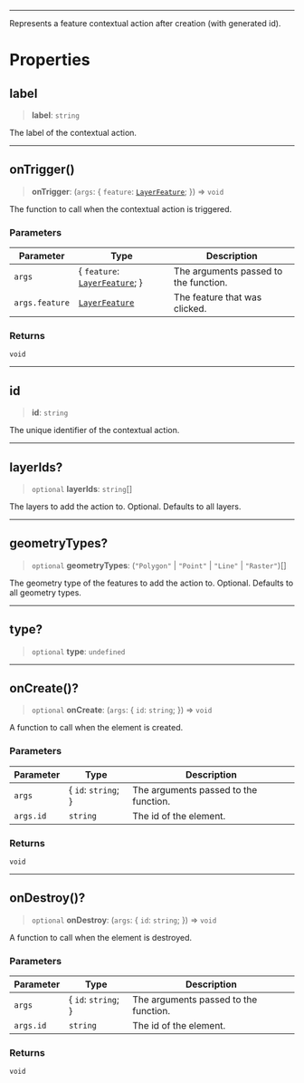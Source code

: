 ***

Represents a feature contextual action after creation (with generated id).

# Properties

## label

> **label**: `string`

The label of the contextual action.

***

## onTrigger()

> **onTrigger**: (`args`: \{ `feature`: [`LayerFeature`](../Layers/LayerFeature.md); }) => `void`

The function to call when the contextual action is triggered.

### Parameters

| Parameter      | Type                                                         | Description                           |
| -------------- | ------------------------------------------------------------ | ------------------------------------- |
| `args`         | \{ `feature`: [`LayerFeature`](../Layers/LayerFeature.md); } | The arguments passed to the function. |
| `args.feature` | [`LayerFeature`](../Layers/LayerFeature.md)                  | The feature that was clicked.         |

### Returns

`void`

***

## id

> **id**: `string`

The unique identifier of the contextual action.

***

## layerIds?

> `optional` **layerIds**: `string`\[]

The layers to add the action to. Optional. Defaults to all layers.

***

## geometryTypes?

> `optional` **geometryTypes**: (`"Polygon"` | `"Point"` | `"Line"` | `"Raster"`)\[]

The geometry type of the features to add the action to. Optional. Defaults to all geometry types.

***

## type?

> `optional` **type**: `undefined`

***

## onCreate()?

> `optional` **onCreate**: (`args`: \{ `id`: `string`; }) => `void`

A function to call when the element is created.

### Parameters

| Parameter | Type                 | Description                           |
| --------- | -------------------- | ------------------------------------- |
| `args`    | \{ `id`: `string`; } | The arguments passed to the function. |
| `args.id` | `string`             | The id of the element.                |

### Returns

`void`

***

## onDestroy()?

> `optional` **onDestroy**: (`args`: \{ `id`: `string`; }) => `void`

A function to call when the element is destroyed.

### Parameters

| Parameter | Type                 | Description                           |
| --------- | -------------------- | ------------------------------------- |
| `args`    | \{ `id`: `string`; } | The arguments passed to the function. |
| `args.id` | `string`             | The id of the element.                |

### Returns

`void`
